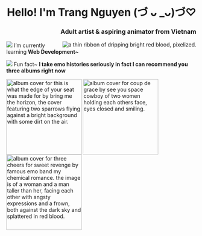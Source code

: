 <h1 align="right">Hello! I'm Trang Nguyen (づ ᴗ _ᴗ)づ♡</h1>
<h3 align="right">Adult artist & aspiring animator from Vietnam</h3>
<img align="right" alt="a thin ribbon of dripping bright red blood, pixelized." src="https://64.media.tumblr.com/d0e8b02d28dd1e2757869ebc54ec2093/e7e2d885c0616b0d-ad/s540x810/01403bada5bc03558b55394b593e70c2aaa0c39e.gifv">

<img margin-left="2em" src="https://images-wixmp-ed30a86b8c4ca887773594c2.wixmp.com/f/5f37e540-2e6f-4ade-9085-403500027017/d72ltvp-652b1360-5cb9-4996-b6f2-f50f456f578b.gif?token=eyJ0eXAiOiJKV1QiLCJhbGciOiJIUzI1NiJ9.eyJzdWIiOiJ1cm46YXBwOjdlMGQxODg5ODIyNjQzNzNhNWYwZDQxNWVhMGQyNmUwIiwiaXNzIjoidXJuOmFwcDo3ZTBkMTg4OTgyMjY0MzczYTVmMGQ0MTVlYTBkMjZlMCIsIm9iaiI6W1t7InBhdGgiOiJcL2ZcLzVmMzdlNTQwLTJlNmYtNGFkZS05MDg1LTQwMzUwMDAyNzAxN1wvZDcybHR2cC02NTJiMTM2MC01Y2I5LTQ5OTYtYjZmMi1mNTBmNDU2ZjU3OGIuZ2lmIn1dXSwiYXVkIjpbInVybjpzZXJ2aWNlOmZpbGUuZG93bmxvYWQiXX0.ietTG70p99zyoI8qcQtucmyH1urzdG1lMdKzWuM54Ss"> I’m currently learning **Web Development~**

<img margin-left="2em" src="https://images-wixmp-ed30a86b8c4ca887773594c2.wixmp.com/f/5f37e540-2e6f-4ade-9085-403500027017/d72ltvp-652b1360-5cb9-4996-b6f2-f50f456f578b.gif?token=eyJ0eXAiOiJKV1QiLCJhbGciOiJIUzI1NiJ9.eyJzdWIiOiJ1cm46YXBwOjdlMGQxODg5ODIyNjQzNzNhNWYwZDQxNWVhMGQyNmUwIiwiaXNzIjoidXJuOmFwcDo3ZTBkMTg4OTgyMjY0MzczYTVmMGQ0MTVlYTBkMjZlMCIsIm9iaiI6W1t7InBhdGgiOiJcL2ZcLzVmMzdlNTQwLTJlNmYtNGFkZS05MDg1LTQwMzUwMDAyNzAxN1wvZDcybHR2cC02NTJiMTM2MC01Y2I5LTQ5OTYtYjZmMi1mNTBmNDU2ZjU3OGIuZ2lmIn1dXSwiYXVkIjpbInVybjpzZXJ2aWNlOmZpbGUuZG93bmxvYWQiXX0.ietTG70p99zyoI8qcQtucmyH1urzdG1lMdKzWuM54Ss"> Fun fact~ **I take emo histories seriously in fact I can recommend you three albums right now**

<img align="left" alt="album cover for this is what the edge of your seat was made for by bring me the horizon, the cover featuring two sparrows flying against a bright background with some dirt on the air." width="200" src="https://m.media-amazon.com/images/I/51l5nQgf8fL._UF1000,1000_QL80_.jpg">
<img align="left" alt="album cover for coup de grace by see you space cowboy of two women holding each others face, eyes closed and smiling." width="200" src="https://f4.bcbits.com/img/a2626390310_10.jpg">
<img align="left" alt="album cover for three cheers for sweet revenge by famous emo band my chemical romance. the image is of a woman and a man taller than her, facing each other with angsty expressions and a frown, both against the dark sky and splattered in red blood." width="200" src="https://m.media-amazon.com/images/I/81aECQlJWwL._UF1000,1000_QL80_.jpg">


<!--
**TrangNgyns/TrangNgyns** is a ✨ _special_ ✨ repository because its `README.md` (this file) appears on your GitHub profile.

Here are some ideas to get you started:

- 🔭 I’m currently working on ...
- 🌱 I’m currently learning ...
- 👯 I’m looking to collaborate on ...
- 🤔 I’m looking for help with ...
- 💬 Ask me about ...
- 📫 How to reach me: ...
- 😄 Pronouns: ...
- ⚡ Fun fact: ...
-->
